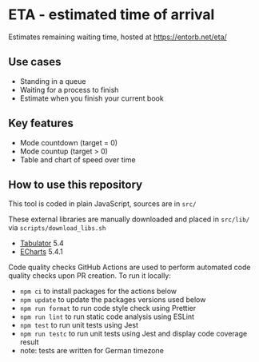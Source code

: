 # ETA - estimated time of arrival

Estimates remaining waiting time, hosted at https://entorb.net/eta/

## Use cases
* Standing in a queue
* Waiting for a process to finish
* Estimate when you finish your current book

## Key features
* Mode countdown (target = 0)
* Mode countup (target > 0)
* Table and chart of speed over time

## How to use this repository
This tool is coded in plain JavaScript, sources are in `src/`

These external libraries are manually downloaded and placed in `src/lib/` via `scripts/download_libs.sh`
* [Tabulator](https://tabulator.info/) 5.4
* [ECharts](https://echarts.apache.org) 5.4.1

Code quality checks
GitHub Actions are used to perform automated code quality checks upon PR creation. To run it locally:
* `npm ci` to install packages for the actions below
* `npm update` to update the packages versions used below
* `npm run format` to run code style check using Prettier
* `npm run lint` to run static code analysis using ESLint
* `npm test` to run unit tests using Jest
* `npm run testc` to run unit tests using Jest and display code coverage result
* note: tests are written for German timezone
